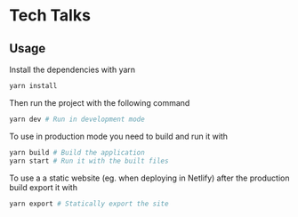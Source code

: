 # Tech Talks

## Usage

Install the dependencies with yarn

```bash
yarn install
```

Then run the project with the following command

```bash
yarn dev # Run in development mode
```

To use in production mode you need to build and run it with

```bash
yarn build # Build the application
yarn start # Run it with the built files
```

To use a a static website (eg. when deploying in Netlify) after the production build export it with

```bash
yarn export # Statically export the site
```
